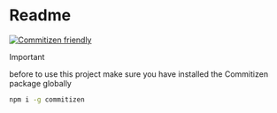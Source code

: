 <!-- before to use this project make sure you have installed the Commitizen CLI tools -->

# Readme

[![Commitizen friendly](https://img.shields.io/badge/commitizen-friendly-brightgreen.svg)](http://commitizen.github.io/cz-cli/)

> [!IMPORTANT]
> before to use this project make sure you have installed the Commitizen package globally

```bash
npm i -g commitizen
```
